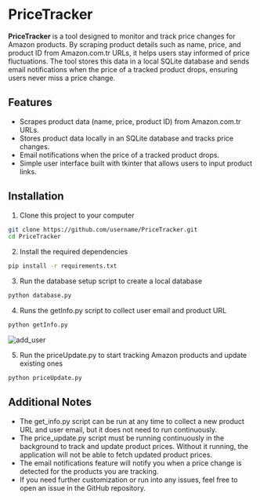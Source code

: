 # PriceTracker

**PriceTracker** is a tool designed to monitor and track price changes for Amazon products. By scraping product details such as name, price, and product ID from Amazon.com.tr URLs, it helps users stay informed of price fluctuations. The tool stores this data in a local SQLite database and sends email notifications when the price of a tracked product drops, ensuring users never miss a price change.


## Features

- Scrapes product data (name, price, product ID) from Amazon.com.tr URLs.
- Stores product data locally in an SQLite database and tracks price changes.
- Email notifications when the price of a tracked product drops.
- Simple user interface built with tkinter that allows users to input product links.


## Installation

1. Clone this project to your computer
```bash
git clone https://github.com/username/PriceTracker.git
cd PriceTracker
```

2. Install the required dependencies
```bash
pip install -r requirements.txt
```

3. Run the database setup script to create a local database
```bash
python database.py
```

4. Runs the getInfo.py script to collect user email and product URL
```bash
python getInfo.py
```

![add_user](https://github.com/user-attachments/assets/552e418a-b7ce-4045-8ccd-829a04119729)


5. Run the priceUpdate.py to start tracking Amazon products and update existing ones
```bash
python priceUpdate.py
```


## Additional Notes
* The get_info.py script can be run at any time to collect a new product URL and user email, but it does not need to run continuously.
* The price_update.py script must be running continuously in the background to track and update product prices. Without it running, the application will not be able to fetch updated product prices.
* The email notifications feature will notify you when a price change is detected for the products you are tracking.
* If you need further customization or run into any issues, feel free to open an issue in the GitHub repository.